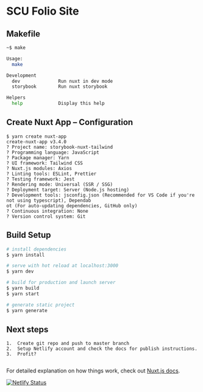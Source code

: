 # SCU Folio Site


## Makefile

```bash
~$ make

Usage:
  make

Development
  dev              Run nuxt in dev mode
  storybook        Run nuxt storybook

Helpers
  help             Display this help
```

## Create Nuxt App – Configuration

```text
$ yarn create nuxt-app
create-nuxt-app v3.4.0
? Project name: storybook-nuxt-tailwind
? Programming language: JavaScript
? Package manager: Yarn
? UI framework: Tailwind CSS
? Nuxt.js modules: Axios
? Linting tools: ESLint, Prettier
? Testing framework: Jest
? Rendering mode: Universal (SSR / SSG)
? Deployment target: Server (Node.js hosting)
? Development tools: jsconfig.json (Recommended for VS Code if you're not using typescript), Dependab
ot (For auto-updating dependencies, GitHub only)
? Continuous integration: None
? Version control system: Git
```

## Build Setup

```bash
# install dependencies
$ yarn install

# serve with hot reload at localhost:3000
$ yarn dev

# build for production and launch server
$ yarn build
$ yarn start

# generate static project
$ yarn generate
```
## Next steps
```
1.  Create git repo and push to master branch
2.  Setup Netlify account and check the docs for publish instructions.
3.  Profit?


```
For detailed explanation on how things work, check out [Nuxt.js docs](https://nuxtjs.org).

[![Netlify Status](https://api.netlify.com/api/v1/badges/c4533c12-0220-43ec-9d7d-cbf60194dcc0/deploy-status)](https://app.netlify.com/sites/elegant-shaw-4ab1d3/deploys)